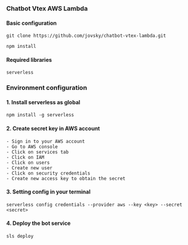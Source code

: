 ### Chatbot Vtex AWS Lambda

#### Basic configuration

```
git clone https://github.com/jovsky/chatbot-vtex-lambda.git
```
```
npm install
```
#### Required libraries
```
serverless
```
### Environment configuration
#### 1. Install serverless as global
```
npm install -g serverless
```
#### 2. Create secret key in AWS account
```
- Sign in to your AWS account 
- Go to AWS console
- Click on services tab
- Click on IAM
- Click on users
- Create new user
- Click on security credentials
- Create new access key to obtain the secret
```
#### 3. Setting config in your terminal
```
serverless config credentials --provider aws --key <key> --secret <secret>
```
#### 4. Deploy the bot service
```
sls deploy
```
